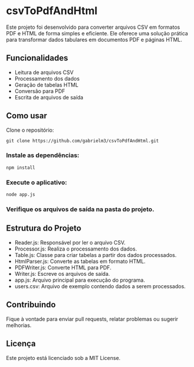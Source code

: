 # csvToPdfAndHtml
Este projeto foi desenvolvido para converter arquivos CSV em formatos PDF e HTML de forma simples e eficiente. Ele oferece uma solução prática para transformar dados tabulares em documentos PDF e páginas HTML.

## Funcionalidades
- Leitura de arquivos CSV
- Processamento dos dados
- Geração de tabelas HTML
- Conversão para PDF
- Escrita de arquivos de saída

## Como usar
Clone o repositório:
```
git clone https://github.com/gabrielm3/csvToPdfAndHtml.git
```

### Instale as dependências:
```
npm install
```
### Execute o aplicativo:
```
node app.js
```
### Verifique os arquivos de saída na pasta do projeto.


## Estrutura do Projeto

- Reader.js: Responsável por ler o arquivo CSV.
- Processor.js: Realiza o processamento dos dados.
- Table.js: Classe para criar tabelas a partir dos dados processados.
- HtmlParser.js: Converte as tabelas em formato HTML.
- PDFWriter.js: Converte HTML para PDF.
- Writer.js: Escreve os arquivos de saída.
- app.js: Arquivo principal para execução do programa.
- users.csv: Arquivo de exemplo contendo dados a serem processados.

## Contribuindo
Fique à vontade para enviar pull requests, relatar problemas ou sugerir melhorias. 

## Licença
Este projeto está licenciado sob a MIT License.